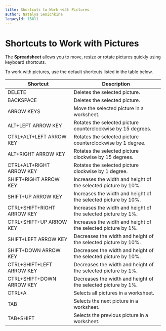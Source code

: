 ```yaml
---
title: Shortcuts to Work with Pictures
author: Natalya Senichkina
legacyId: 15811
---
```

# Shortcuts to Work with Pictures
The **Spreadsheet** allows you to move, resize or rotate pictures quickly using keyboard shortcuts.

To work with pictures, use the default shortcuts listed in the table below.

| Shortcut | Description |
|---|---|
| DELETE | Deletes the selected picture. |
| BACKSPACE | Deletes the selected picture. |
| ARROW KEYS | Move the selected picture in a worksheet. |
| ALT+LEFT ARROW KEY | Rotates the selected picture counterclockwise by 15 degrees. |
| CTRL+ALT+LEFT ARROW KEY | Rotates the selected picture counterclockwise by 1 degree. |
| ALT+RIGHT ARROW KEY | Rotates the selected picture clockwise by 15 degrees. |
| CTRL+ALT+RIGHT ARROW KEY | Rotates the selected picture clockwise by 1 degree. |
| SHIFT+RIGHT ARROW KEY | Increases the width and height of the selected picture by 10%. |
| SHIFT+UP ARROW KEY | Increases the width and height of the selected picture by 10%. |
| CTRL+SHIFT+RIGHT ARROW KEY | Increases the width and height of the selected picture by 1%. |
| CTRL+SHIFT+UP ARROW KEY | Increases the width and height of the selected picture by 1%. |
| SHIFT+LEFT ARROW KEY | Decreases the width and height of the selected picture by 10%. |
| SHIFT+DOWN ARROW KEY | Decreases the width and height of the selected picture by 10%. |
| CTRL+SHIFT+LEFT ARROW KEY | Decreases the width and height of the selected picture by 1%. |
| CTRL+SHIFT+DOWN ARROW KEY | Decreases the width and height of the selected picture by 1%. |
| CTRL+A | Selects all pictures in a worksheet. |
| TAB | Selects the next picture in a worksheet. |
| TAB+SHIFT | Selects the previous picture in a worksheet. |
